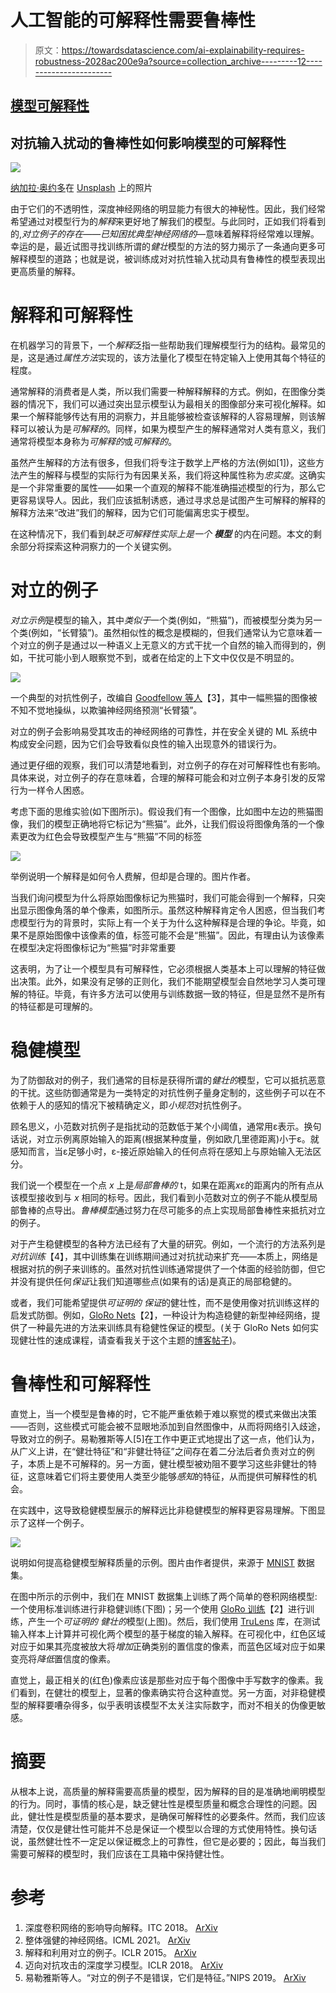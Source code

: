 # 人工智能的可解释性需要鲁棒性

> 原文：<https://towardsdatascience.com/ai-explainability-requires-robustness-2028ac200e9a?source=collection_archive---------12----------------------->

## [模型可解释性](https://towardsdatascience.com/tagged/model-interpretability)

## 对抗输入扰动的鲁棒性如何影响模型的可解释性

![](img/f2d58595d8eb6b07ca3cad2d623f1095.png)

[纳加拉·奥约多](https://unsplash.com/@nagaranbasaran?utm_source=medium&utm_medium=referral)在 [Unsplash](https://unsplash.com?utm_source=medium&utm_medium=referral) 上的照片

由于它们的不透明性，深度神经网络的明显能力有很大的神秘性。因此，我们经常希望通过对模型行为的*解释*来更好地了解我们的模型。与此同时，正如我们将看到的,*对立例子的存在——已知困扰典型神经网络的*—意味着解释将经常难以理解。幸运的是，最近试图寻找训练所谓的*健壮*模型的方法的努力揭示了一条通向更多可解释模型的道路；也就是说，被训练成对对抗性输入扰动具有鲁棒性的模型表现出更高质量的解释。

# 解释和可解释性

在机器学习的背景下，一个*解释*泛指一些帮助我们理解模型行为的结构。最常见的是，这是通过*属性方法*实现的，该方法量化了模型在特定输入上使用其每个特征的程度。

通常解释的消费者是人类，所以我们需要一种解释解释的方式。例如，在图像分类器的情况下，我们可以通过突出显示模型认为最相关的图像部分来可视化解释。如果一个解释能够传达有用的洞察力，并且能够被检查该解释的人容易理解，则该解释可以被认为是*可解释的*。同样，如果为模型产生的解释通常对人类有意义，我们通常将模型本身称为*可解释的*或*可解释的*。

虽然产生解释的方法有很多，但我们将专注于数学上严格的方法(例如[1])，这些方法产生的解释与模型的实际行为有因果关系，我们将这种属性称为*忠实度*。这确实是一个非常重要的属性——如果一个直观的解释不能准确描述模型的行为，那么它更容易误导人。因此，我们应该抵制诱惑，通过寻求总是试图产生可解释的解释的解释方法来“改进”我们的解释，因为它们可能偏离忠实于模型。

在这种情况下，我们看到*缺乏可解释性实际上是一个* ***模型*** 的内在问题。本文的剩余部分将探索这种洞察力的一个关键实例。

# 对立的例子

*对立示例*是模型的输入，其中*类似于*一个类(例如，“熊猫”)，而被模型分类为另一个类(例如，“长臂猿”)。虽然相似性的概念是模糊的，但我们通常认为它意味着一个对立的例子是通过以一种语义上无意义的方式干扰一个自然的输入而得到的，例如，干扰可能小到人眼察觉不到，或者在给定的上下文中仅仅是不明显的。

![](img/89a40a02f0d136a9793df7bfe3e42e01.png)

一个典型的对抗性例子，改编自 [Goodfellow 等人](https://arxiv.org/pdf/1412.6572v1.pdf)【3】，其中一幅熊猫的图像被不知不觉地操纵，以欺骗神经网络预测“长臂猿”。

对立的例子会影响易受其攻击的神经网络的可靠性，并在安全关键的 ML 系统中构成安全问题，因为它们会导致看似良性的输入出现意外的错误行为。

通过更仔细的观察，我们可以清楚地看到，对立例子的存在对可解释性也有影响。具体来说，对立例子的存在意味着，合理的解释可能会和对立例子本身引发的反常行为一样令人困惑。

考虑下面的思维实验(如下图所示)。假设我们有一个图像，比如图中左边的熊猫图像，我们的模型正确地将它标记为“熊猫”。此外，让我们假设将图像角落的一个像素更改为红色会导致模型产生与“熊猫”不同的标签

![](img/2cf5fea9c9e89ee2b485b9419597a263.png)

举例说明一个解释是如何令人费解，但却是合理的。图片作者。

当我们询问模型为什么将原始图像标记为熊猫时，我们可能会得到一个解释，只突出显示图像角落的单个像素，如图所示。虽然这种解释肯定令人困惑，但当我们考虑模型行为的背景时，实际上有一个关于为什么这种解释是合理的争论。毕竟，如果不是原始图像中该像素的值，标签可能不会是“熊猫”。因此，有理由认为该像素在模型决定将图像标记为“熊猫”时非常重要

这表明，为了让一个模型具有可解释性，它必须根据人类基本上可以理解的特征做出决策。此外，如果没有足够的正则化，我们不能期望模型会自然地学习人类可理解的特征。毕竟，有许多方法可以使用与训练数据一致的特征，但是显然不是所有的特征都是可理解的。

# 稳健模型

为了防御敌对的例子，我们通常的目标是获得所谓的*健壮的*模型，它可以抵抗恶意的干扰。这些防御通常是为一类特定的对抗性例子量身定制的，这些例子可以在不依赖于人的感知的情况下被精确定义，即*小规范*对抗性例子。

顾名思义，小范数对抗例子是指扰动的范数低于某个小阈值，通常用ε表示。换句话说，对立示例离原始输入的距离(根据某种度量，例如欧几里德距离)小于ε。就感知而言，当ε足够小时，ε-接近原始输入的任何点将在感知上与原始输入无法区分。

我们说一个模型在一个点 *x* 上是*局部鲁棒的* t，如果在距离*x*ε的距离内的所有点从该模型接收到与 *x* 相同的标号。因此，我们看到小范数对立的例子不能从模型局部鲁棒的点导出。*鲁棒模型*通过努力在尽可能多的点上实现局部鲁棒性来抵抗对立的例子。

对于产生稳健模型的各种方法已经有了大量的研究。例如，一个流行的方法系列是*对抗训练*【4】，其中训练集在训练期间通过对抗扰动来扩充——本质上，网络是根据对抗的例子来训练的。虽然对抗性训练通常提供了一个体面的经验防御，但它并没有提供任何*保证*让我们知道哪些点(如果有的话)是真正的局部稳健的。

或者，我们可能希望提供*可证明的* *保证*的健壮性，而不是使用像对抗训练这样的启发式防御。例如，[GloRo Nets](/training-provably-robust-neural-networks-1e15f2d80be2)【2】，一种设计为构造稳健的新型神经网络，提供了一种最先进的方法来训练具有稳健性保证的模型。(关于 GloRo Nets 如何实现健壮性的速成课程，请查看我关于这个主题的[博客帖子](/training-provably-robust-neural-networks-1e15f2d80be2))。

# 鲁棒性和可解释性

直觉上，当一个模型是鲁棒的时，它不能严重依赖于难以察觉的模式来做出决策——否则，这些模式可能会被不显眼地添加到自然图像中，从而将网络引入歧途，导致对立的例子。易勒雅斯等人[5]在工作中更正式地提出了这一点，他们认为，从广义上讲，在“健壮特征”和“非健壮特征”之间存在着二分法后者负责对立的例子，本质上是不可解释的。另一方面，健壮模型被劝阻不要学习这些非健壮的特征，这意味着它们将主要使用人类至少能够*感知*的特征，从而提供可解释性的机会。

在实践中，这导致稳健模型展示的解释远比非稳健模型的解释更容易理解。下图显示了这样一个例子。

![](img/ea51ad1bf9e7a39d76eb27d7ee9f0d30.png)

说明如何提高稳健模型解释质量的示例。图片由作者提供，来源于 [MNIST](http://yann.lecun.com/exdb/mnist/) 数据集。

在图中所示的示例中，我们在 MNIST 数据集上训练了两个简单的卷积网络模型:一个使用标准训练进行非稳健训练(下图)；另一个使用 [GloRo 训练](https://github.com/klasleino/gloro)【2】进行训练，产生一个*可证明的* *健壮的*模型(上图)。然后，我们使用 [TruLens](https://www.trulens.org) 库，在测试输入样本上计算并可视化两个模型的基于梯度的输入解释。在可视化中，红色区域对应于如果其亮度被放大将*增加*正确类别的置信度的像素，而蓝色区域对应于如果变亮将*降低*置信度的像素。

直觉上，最正相关的(红色)像素应该是那些对应于每个图像中手写数字的像素。我们看到，在健壮的模型上，显著的像素确实符合这种直觉。另一方面，对非稳健模型的解释要嘈杂得多，似乎表明该模型不太关注实际数字，而对不相关的伪像更敏感。

# 摘要

从根本上说，高质量的解释需要高质量的模型，因为解释的目的是准确地阐明模型的行为。同时，事情的核心是，缺乏健壮性是模型质量和概念合理性的问题。因此，健壮性是模型质量的基本要求，是确保可解释性的必要条件。然而，我们应该清楚，仅仅是健壮性可能并不总是保证一个模型以合理的方式使用特性。换句话说，虽然健壮性不一定足以保证概念上的可靠性，但它是必要的；因此，每当我们需要可解释的模型时，我们应该在工具箱中保持健壮性。

# 参考

1.  深度卷积网络的影响导向解释。ITC 2018。 [ArXiv](https://arxiv.org/pdf/1802.03788.pdf)
2.  整体强健的神经网络。ICML 2021。 [ArXiv](https://arxiv.org/pdf/2102.08452.pdf)
3.  解释和利用对立的例子。ICLR 2015。 [ArXiv](https://arxiv.org/pdf/1412.6572v1.pdf)
4.  迈向对抗攻击的深度学习模型。ICLR 2018。 [ArXiv](https://arxiv.org/pdf/1706.06083.pdf)
5.  易勒雅斯等人。“对立的例子不是错误，它们是特征。”NIPS 2019。 [ArXiv](https://arxiv.org/pdf/1905.02175v3.pdf)